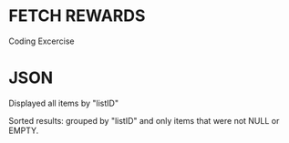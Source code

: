 # FETCH REWARDS
Coding Excercise

# JSON
Displayed all items by "listID"

Sorted results: grouped by "listID"
and only items that were not NULL or EMPTY.

